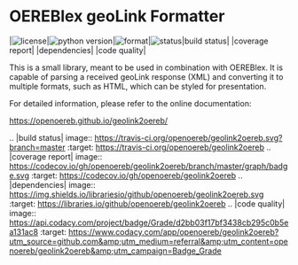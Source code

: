 OEREBlex geoLink Formatter
==========================

|![license](https://img.shields.io/pypi/l/geolink2oereb.svg)|![python version](https://img.shields.io/pypi/pyversions/geolink2oereb.svg)|![format](https://img.shields.io/pypi/format/geolink2oereb.svg)|![status](https://img.shields.io/pypi/status/geolink2oereb.svg)|build status| |coverage report| |dependencies| |code quality|

This is a small library, meant to be used in combination with OEREBlex. It is capable of parsing a received
geoLink response (XML) and converting it to multiple formats, such as HTML, which can be styled for
presentation.

For detailed information, please refer to the online documentation:

https://openoereb.github.io/geolink2oereb/


.. |build status| image:: https://travis-ci.org/openoereb/geolink2oereb.svg?branch=master
   :target: https://travis-ci.org/openoereb/geolink2oereb
.. |coverage report| image:: https://codecov.io/gh/openoereb/geolink2oereb/branch/master/graph/badge.svg
   :target: https://codecov.io/gh/openoereb/geolink2oereb
.. |dependencies| image:: https://img.shields.io/librariesio/github/openoereb/geolink2oereb.svg
   :target: https://libraries.io/github/openoereb/geolink2oereb
.. |code quality| image:: https://api.codacy.com/project/badge/Grade/d2bb03f17bf3438cb295c0b5ea131ac8
   :target: https://www.codacy.com/app/openoereb/geolink2oereb?utm_source=github.com&amp;utm_medium=referral&amp;utm_content=openoereb/geolink2oereb&amp;utm_campaign=Badge_Grade
